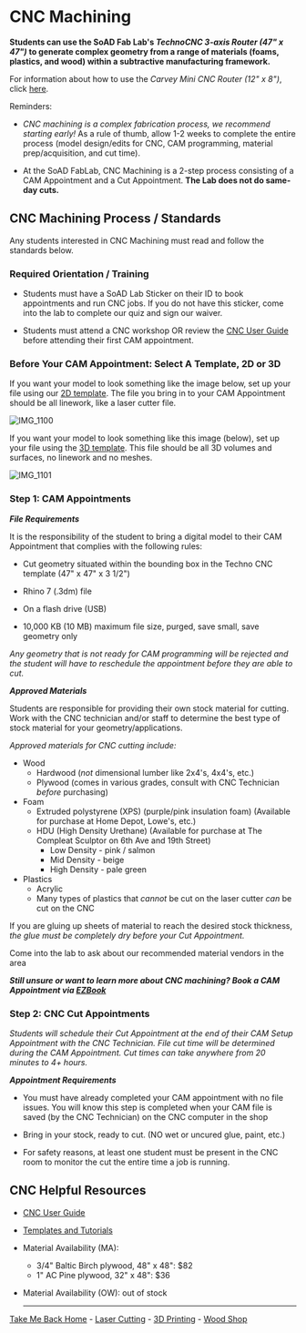 
# CNC Machining

**Students can use the SoAD Fab Lab's *TechnoCNC 3-axis Router (47" x 47")* to generate complex geometry from a range of materials (foams, plastics, and wood) within a subtractive manufacturing framework.** 

For information about how to use the *Carvey Mini CNC Router (12" x 8")*, click [here](https://digitalfabricationlab-nyit-soad.github.io/resources/CarveyMiniCNC/). 


Reminders: 

* *CNC machining is a complex fabrication process, we recommend starting early!* As a rule of thumb, allow 1-2 weeks to complete the entire process (model design/edits for CNC, CAM programming, material prep/acquisition, and cut time). 


* At the SoAD FabLab, CNC Machining is a 2-step process consisting of a CAM Appointment and a Cut Appointment. **The Lab does not do same-day cuts.** 
 
 

## CNC Machining Process / Standards 

Any students interested in CNC Machining must read and follow the standards below. 


### Required Orientation / Training 

* Students must have a SoAD Lab Sticker on their ID to book appointments and run CNC jobs. If you do not have this sticker, come into the lab to complete our quiz and sign our waiver.  


* Students must attend a CNC workshop OR review the [CNC User Guide](https://digitalfabricationlab-nyit-soad.github.io/resources/UserGuides/CNCmills) before attending their first CAM appointment.  


### Before Your CAM Appointment: Select A Template, 2D or 3D 

If you want your model to look something like the image below, set up your file using our [2D template](https://nyinstituteoftechnology-my.sharepoint.com/:u:/g/personal/ewilli14_nyit_edu/ETwWFqEtOZ5EmYm-21woEDQBZ4DsuVpxcuEa-ncv2RdPGw?download=1). The file you bring in to your CAM Appointment should be all linework, like a laser cutter file. 

![IMG_1100](https://github.com/user-attachments/assets/dcc8cc3b-22b4-4b48-b613-806c6e975606)

If you want your model to look something like this image (below), set up your file using the [3D template](https://nyinstituteoftechnology-my.sharepoint.com/:u:/g/personal/ewilli14_nyit_edu/EfUffYdItdtBjurNDv4ZxlcBrWgfC8iejX_Mu5OeOlaniw?download=1). This file should be all 3D volumes and surfaces, no linework and no meshes. 

![IMG_1101](https://github.com/user-attachments/assets/d44dfd06-0e32-4555-9abf-4e91ffe35fe6)


### Step 1: CAM Appointments  


***File Requirements***

It is the responsibility of the student to bring a digital model to their CAM Appointment that complies with the following rules:

* Cut geometry situated within the bounding box in the Techno CNC template (47" x 47" x 3 1/2")
  
* Rhino 7 (.3dm) file
  
* On a flash drive (USB)
  
* 10,000 KB (10 MB) maximum file size, purged, save small, save geometry only

*Any geometry that is not ready for CAM programming will be rejected and the student will have to reschedule the appointment before they are able to cut.* 


***Approved Materials***

Students are responsible for providing their own stock material for cutting. Work with the CNC technician and/or staff to determine the best type of stock material for your geometry/applications. 

*Approved materials for CNC cutting include:*

* Wood
   * Hardwood (*not* dimensional lumber like 2x4's, 4x4's, etc.)
   * Plywood (comes in various grades, consult with CNC Technician *before* purchasing)
* Foam
   * Extruded polystyrene (XPS) (purple/pink insulation foam) (Available for purchase at Home Depot, Lowe's, etc.) 
   * HDU (High Density Urethane) (Available for purchase at The Compleat Sculptor on 6th Ave and 19th Street) 
      * Low Density - pink / salmon
      * Mid Density - beige
      * High Density - pale green
* Plastics
   * Acrylic
   * Many types of plastics that *cannot* be cut on the laser cutter *can* be cut on the CNC

If you are gluing up sheets of material to reach the desired stock thickness, *the glue must be completely dry before your Cut Appointment.*  
 
Come into the lab to ask about our recommended material vendors in the area

***Still unsure or want to learn more about CNC machining? Book a CAM Appointment via [EZBook](https://new.ezbook.com/NYIT)***


### Step 2: CNC Cut Appointments

*Students will schedule their Cut Appointment at the end of their CAM Setup Appointment with the CNC Technician. File cut time will be determined during the CAM Appointment. Cut times can take anywhere from 20 minutes to 4+ hours.*


***Appointment Requirements***

* You must have already completed your CAM appointment with no file issues. You will know this step is completed when your CAM file is saved (by the CNC Technician) on the CNC computer in the shop
  
* Bring in your stock, ready to cut. (NO wet or uncured glue, paint, etc.)
  
* For safety reasons, at least one student must be present in the CNC room to monitor the cut the entire time a job is running.


## CNC Helpful Resources

* [CNC User Guide](https://github.com/DigitalFabricationLab-NYIT-SoAD/resources/blob/main/UserGuides/CNCmills.md)
  
* [Templates and Tutorials](https://digitalfabricationlab-nyit-soad.github.io/resources/Tutorials&Templates/)

* Material Availability (MA): 
   * 3/4" Baltic Birch plywood, 48" x 48": $82 
   * 1" AC Pine plywood, 32" x 48": $36 

* Material Availability (OW): out of stock
 

  ___

[Take Me Back Home](https://digitalfabricationlab-nyit-soad.github.io/resources/) - [Laser Cutting](https://digitalfabricationlab-nyit-soad.github.io/resources/LaserCutters/) - [3D Printing](https://digitalfabricationlab-nyit-soad.github.io/resources/3Dprinters/) - [Wood Shop](https://digitalfabricationlab-nyit-soad.github.io/resources/ShopTools/)  
